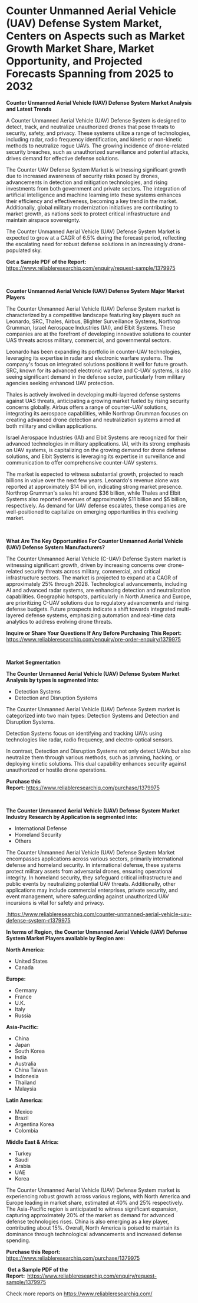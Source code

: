 <p><h1>Counter Unmanned Aerial Vehicle (UAV) Defense System Market, Centers on Aspects such as Market Growth Market Share, Market Opportunity, and Projected Forecasts Spanning from 2025 to 2032</h1></p><p><strong>Counter Unmanned Aerial Vehicle (UAV) Defense System Market Analysis and Latest Trends</strong></p>
<p><p>A Counter Unmanned Aerial Vehicle (UAV) Defense System is designed to detect, track, and neutralize unauthorized drones that pose threats to security, safety, and privacy. These systems utilize a range of technologies, including radar, radio frequency identification, and kinetic or non-kinetic methods to neutralize rogue UAVs. The growing incidence of drone-related security breaches, such as unauthorized surveillance and potential attacks, drives demand for effective defense solutions.</p><p>The Counter UAV Defense System Market is witnessing significant growth due to increased awareness of security risks posed by drones, advancements in detection and mitigation technologies, and rising investments from both government and private sectors. The integration of artificial intelligence and machine learning into these systems enhances their efficiency and effectiveness, becoming a key trend in the market. Additionally, global military modernization initiatives are contributing to market growth, as nations seek to protect critical infrastructure and maintain airspace sovereignty. </p><p>The Counter Unmanned Aerial Vehicle (UAV) Defense System Market is expected to grow at a CAGR of 6.5% during the forecast period, reflecting the escalating need for robust defense solutions in an increasingly drone-populated sky.</p></p>
<p><strong>Get a Sample PDF of the Report:&nbsp;</strong> <a href="https://www.reliableresearchiq.com/enquiry/request-sample/1379975?utm_campaign=3519&utm_medium=2&utm_source=Github&utm_content=ia&utm_term=11042025&utm_id=counter-unmanned-aerial-vehicle-uav-defense-system">https://www.reliableresearchiq.com/enquiry/request-sample/1379975</a></p>
<p>&nbsp;</p>
<p><strong>Counter Unmanned Aerial Vehicle (UAV) Defense System Major Market Players</strong></p>
<p><p>The Counter Unmanned Aerial Vehicle (UAV) Defense System market is characterized by a competitive landscape featuring key players such as Leonardo, SRC, Thales, Airbus, Blighter Surveillance Systems, Northrop Grumman, Israel Aerospace Industries (IAI), and Elbit Systems. These companies are at the forefront of developing innovative solutions to counter UAS threats across military, commercial, and governmental sectors.</p><p>Leonardo has been expanding its portfolio in counter-UAV technologies, leveraging its expertise in radar and electronic warfare systems. The company's focus on integrated solutions positions it well for future growth. SRC, known for its advanced electronic warfare and C-UAV systems, is also seeing significant demand in the defense sector, particularly from military agencies seeking enhanced UAV protection.</p><p>Thales is actively involved in developing multi-layered defense systems against UAS threats, anticipating a growing market fueled by rising security concerns globally. Airbus offers a range of counter-UAV solutions, integrating its aerospace capabilities, while Northrop Grumman focuses on creating advanced drone detection and neutralization systems aimed at both military and civilian applications.</p><p>Israel Aerospace Industries (IAI) and Elbit Systems are recognized for their advanced technologies in military applications. IAI, with its strong emphasis on UAV systems, is capitalizing on the growing demand for drone defense solutions, and Elbit Systems is leveraging its expertise in surveillance and communication to offer comprehensive counter-UAV systems.</p><p>The market is expected to witness substantial growth, projected to reach billions in value over the next few years. Leonardo's revenue alone was reported at approximately $14 billion, indicating strong market presence. Northrop Grumman's sales hit around $36 billion, while Thales and Elbit Systems also reported revenues of approximately $11 billion and $5 billion, respectively. As demand for UAV defense escalates, these companies are well-positioned to capitalize on emerging opportunities in this evolving market.</p></p>
<p>&nbsp;</p>
<p><strong>What Are The Key Opportunities For Counter Unmanned Aerial Vehicle (UAV) Defense System Manufacturers?</strong></p>
<p><p>The Counter Unmanned Aerial Vehicle (C-UAV) Defense System market is witnessing significant growth, driven by increasing concerns over drone-related security threats across military, commercial, and critical infrastructure sectors. The market is projected to expand at a CAGR of approximately 25% through 2028. Technological advancements, including AI and advanced radar systems, are enhancing detection and neutralization capabilities. Geographic hotspots, particularly in North America and Europe, are prioritizing C-UAV solutions due to regulatory advancements and rising defense budgets. Future prospects indicate a shift towards integrated multi-layered defense systems, emphasizing automation and real-time data analytics to address evolving drone threats.</p></p>
<p><strong>Inquire or Share Your Questions If Any Before Purchasing This Report:</strong> <a href="https://www.reliableresearchiq.com/enquiry/pre-order-enquiry/1379975?utm_campaign=3519&utm_medium=2&utm_source=Github&utm_content=ia&utm_term=11042025&utm_id=counter-unmanned-aerial-vehicle-uav-defense-system">https://www.reliableresearchiq.com/enquiry/pre-order-enquiry/1379975</a></p>
<p>&nbsp;</p>
<p><strong>Market Segmentation</strong></p>
<p><strong>The Counter Unmanned Aerial Vehicle (UAV) Defense System Market Analysis by types is segmented into:</strong></p>
<p><ul><li>Detection Systems</li><li>Detection and Disruption Systems</li></ul></p>
<p><p>The Counter Unmanned Aerial Vehicle (UAV) Defense System market is categorized into two main types: Detection Systems and Detection and Disruption Systems. </p><p>Detection Systems focus on identifying and tracking UAVs using technologies like radar, radio frequency, and electro-optical sensors. </p><p>In contrast, Detection and Disruption Systems not only detect UAVs but also neutralize them through various methods, such as jamming, hacking, or deploying kinetic solutions. This dual capability enhances security against unauthorized or hostile drone operations.</p></p>
<p><strong>Purchase this Report:&nbsp;</strong><a href="https://www.reliableresearchiq.com/purchase/1379975?utm_campaign=3519&utm_medium=2&utm_source=Github&utm_content=ia&utm_term=11042025&utm_id=counter-unmanned-aerial-vehicle-uav-defense-system">https://www.reliableresearchiq.com/purchase/1379975</a></p>
<p>&nbsp;</p>
<p><strong>The Counter Unmanned Aerial Vehicle (UAV) Defense System Market Industry Research by Application is segmented into:</strong></p>
<p><ul><li>International Defense</li><li>Homeland Security</li><li>Others</li></ul></p>
<p><p>The Counter Unmanned Aerial Vehicle (UAV) Defense System Market encompasses applications across various sectors, primarily international defense and homeland security. In international defense, these systems protect military assets from adversarial drones, ensuring operational integrity. In homeland security, they safeguard critical infrastructure and public events by neutralizing potential UAV threats. Additionally, other applications may include commercial enterprises, private security, and event management, where safeguarding against unauthorized UAV incursions is vital for safety and privacy.</p></p>
<p><a href="https://www.reliableresearchiq.com/counter-unmanned-aerial-vehicle-uav-defense-system-r1379975?utm_campaign=3519&utm_medium=2&utm_source=Github&utm_content=ia&utm_term=11042025&utm_id=counter-unmanned-aerial-vehicle-uav-defense-system">&nbsp;https://www.reliableresearchiq.com/counter-unmanned-aerial-vehicle-uav-defense-system-r1379975</a></p>
<p><strong>In terms of Region, the Counter Unmanned Aerial Vehicle (UAV) Defense System Market Players available by Region are:</strong></p>
<p>
    <p> <strong> North America: </strong>
        <ul>
            <li>United States</li>
            <li>Canada</li>
        </ul>
        </p> 
    <p> <strong> Europe: </strong>
        <ul>
            <li>Germany</li>
            <li>France</li>
            <li>U.K.</li>
            <li>Italy</li>
            <li>Russia</li>
        </ul>
        </p> 
    <p> <strong> Asia-Pacific: </strong>
        <ul>
            <li>China</li>
            <li>Japan</li>
            <li>South Korea</li>
            <li>India</li>
            <li>Australia</li>
            <li>China Taiwan</li>
            <li>Indonesia</li>
            <li>Thailand</li>
            <li>Malaysia</li>
        </ul>
        </p> 
    <p> <strong> Latin America: </strong>
        <ul>
            <li>Mexico</li>
            <li>Brazil</li>
            <li>Argentina Korea</li>
            <li>Colombia</li>
        </ul>
        </p> 
    <p> <strong> Middle East & Africa: </strong>
        <ul>
            <li>Turkey</li>
            <li>Saudi</li>
            <li>Arabia</li>
            <li>UAE</li>
            <li>Korea</li>
        </ul>
    </p>
    </p>
<p><p>The Counter Unmanned Aerial Vehicle (UAV) Defense System market is experiencing robust growth across various regions, with North America and Europe leading in market share, estimated at 40% and 25% respectively. The Asia-Pacific region is anticipated to witness significant expansion, capturing approximately 20% of the market as demand for advanced defense technologies rises. China is also emerging as a key player, contributing about 15%. Overall, North America is poised to maintain its dominance through technological advancements and increased defense spending.</p></p>
<p><strong>Purchase this Report: </strong><a href="https://www.reliableresearchiq.com/purchase/1379975?utm_campaign=3519&utm_medium=2&utm_source=Github&utm_content=ia&utm_term=11042025&utm_id=counter-unmanned-aerial-vehicle-uav-defense-system">https://www.reliableresearchiq.com/purchase/1379975</a></p>
<p>&nbsp;<strong>Get a Sample PDF of the Report:&nbsp;&nbsp;</strong><a href="https://www.reliableresearchiq.com/enquiry/request-sample/1379975?utm_campaign=3519&utm_medium=2&utm_source=Github&utm_content=ia&utm_term=11042025&utm_id=counter-unmanned-aerial-vehicle-uav-defense-system">https://www.reliableresearchiq.com/enquiry/request-sample/1379975</a></p>
<p><strong></strong></p>
<p>Check more reports on <a href="https://www.reliableresearchiq.com/?utm_campaign=3519&utm_medium=2&utm_source=Github&utm_content=ia&utm_term=11042025&utm_id=counter-unmanned-aerial-vehicle-uav-defense-system">https://www.reliableresearchiq.com/</a></p>